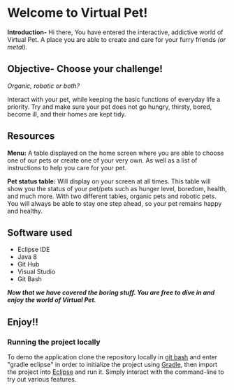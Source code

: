 # Welcome to Virtual Pet!  
**Introduction-** Hi there, You have entered the interactive, addictive world of Virtual Pet. A place you are able to create and care for your furry friends _(or metal)._

## Objective- Choose your challenge!
_Organic, robotic or both?_

Interact with your pet, while keeping the basic functions of everyday life a priority. Try and make sure your pet does not go hungry, thirsty, bored, become ill, and their homes are kept tidy.

## Resources
**Menu:** A table displayed on the home screen where you are able to choose one of our pets or create one of your very own. As well as a list of instructions to help you care for your pet.

**Pet status table:** Will display on your screen at all times. This table will show you the status of your pet/pets such as hunger level, boredom, health, and much more. With two different tables, organic pets and robotic pets. You will always be able to stay one step ahead, so your pet remains happy and healthy.

## Software used
- Eclipse IDE
- Java 8
- Git Hub
- Visual Studio 
- Git Bash

<b><i>Now that we have covered the boring stuff. You are free to dive in and enjoy the world of Virtual Pet.</i></b>

## Enjoy!!

### Running the project locally
To demo the application clone the repository locally in <a href="https://gitforwindows.org/">git bash</a> and enter "gradle eclipse" in order to initialize the project using <a href="https://gradle.org/">Gradle</a>, then import the project into <a href="https://www.eclipse.org/">Eclipse</a> and run it.  Simply interact with the command-line to try out various features.
